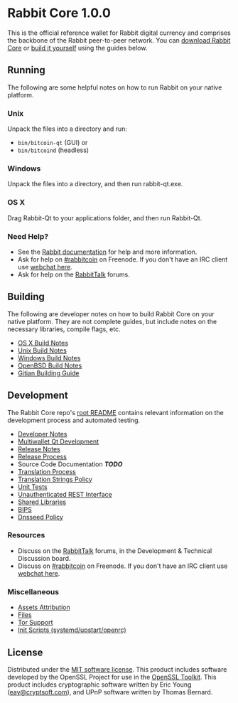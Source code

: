 Rabbit Core 1.0.0
=====================

This is the official reference wallet for Rabbit digital currency and comprises the backbone of the Rabbit peer-to-peer network. You can [download Rabbit Core](https://rabbitcoin.io) or [build it yourself](#building) using the guides below.

Running
---------------------
The following are some helpful notes on how to run Rabbit on your native platform.

### Unix

Unpack the files into a directory and run:

- `bin/bitcoin-qt` (GUI) or
- `bin/bitcoind` (headless)

### Windows

Unpack the files into a directory, and then run rabbit-qt.exe.

### OS X

Drag Rabbit-Qt to your applications folder, and then run Rabbit-Qt.

### Need Help?

* See the [Rabbit documentation](https://rabbitcoin.atlassian.net/wiki/display/DOC)
for help and more information.
* Ask for help on [#rabbitcoin](http://webchat.freenode.net?channels=rabbitcoin) on Freenode. If you don't have an IRC client use [webchat here](http://webchat.freenode.net?channels=rabbitcoin).
* Ask for help on the [RabbitTalk](https://rabbittalk.org/) forums.

Building
---------------------
The following are developer notes on how to build Rabbit Core on your native platform. They are not complete guides, but include notes on the necessary libraries, compile flags, etc.

- [OS X Build Notes](build-osx.md)
- [Unix Build Notes](build-unix.md)
- [Windows Build Notes](build-windows.md)
- [OpenBSD Build Notes](build-openbsd.md)
- [Gitian Building Guide](gitian-building.md)

Development
---------------------
The Rabbit Core repo's [root README](/README.md) contains relevant information on the development process and automated testing.

- [Developer Notes](developer-notes.md)
- [Multiwallet Qt Development](multiwallet-qt.md)
- [Release Notes](release-notes.md)
- [Release Process](release-process.md)
- Source Code Documentation ***TODO***
- [Translation Process](translation_process.md)
- [Translation Strings Policy](translation_strings_policy.md)
- [Unit Tests](unit-tests.md)
- [Unauthenticated REST Interface](REST-interface.md)
- [Shared Libraries](shared-libraries.md)
- [BIPS](bips.md)
- [Dnsseed Policy](dnsseed-policy.md)

### Resources
* Discuss on the [RabbitTalk](https://rabbittalk.org/) forums, in the Development & Technical Discussion board.
* Discuss on [#rabbitcoin](http://webchat.freenode.net/?channels=rabbitcoin) on Freenode. If you don't have an IRC client use [webchat here](http://webchat.freenode.net/?channels=rabbitcoin).

### Miscellaneous
- [Assets Attribution](assets-attribution.md)
- [Files](files.md)
- [Tor Support](tor.md)
- [Init Scripts (systemd/upstart/openrc)](init.md)

License
---------------------
Distributed under the [MIT software license](http://www.opensource.org/licenses/mit-license.php).
This product includes software developed by the OpenSSL Project for use in the [OpenSSL Toolkit](https://www.openssl.org/). This product includes
cryptographic software written by Eric Young ([eay@cryptsoft.com](mailto:eay@cryptsoft.com)), and UPnP software written by Thomas Bernard.
